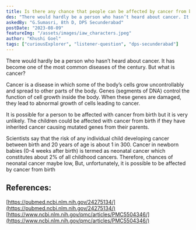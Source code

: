 ```yaml
---
title: Is there any chance that people can be affected by cancer from birth?"
des: "There would hardly be a person who hasn’t heard about cancer. It has become one of the most common diseases of the century. But what is cancer? "
askedBy: "G.Sumasri, 8th D, DPS Secunderabad"
postDate: "2023-08-09"
featureImg: "/assets/images/iaw_characters.jpeg"
author: "Khushi Goel"
tags: ["curiousExplorer", "listener-question", "dps-secunderabad"]
---
```

There would hardly be a person who hasn’t heard about cancer. It has become one of the most common diseases of the century. But what is cancer? 

Cancer is a disease in which some of the body’s cells grow uncontrollably and spread to other parts of the body. Genes (segments of DNA) control the function of cell growth inside the body. When these genes are damaged, they lead to abnormal growth of cells leading to cancer. 

It is possible for a person to be affected with cancer from birth but it is very unlikely. The  children could be affected with cancer from birth if they have inherited cancer causing mutated genes from their parents. 

Scientists say that the risk of any individual child developing cancer between birth and 20 years of age is about 1 in 300. Cancer in newborn babies (0-4 weeks after birth) is termed as neonatal cancer which constitutes about 2% of all childhood cancers. Therefore, chances of neonatal cancer maybe low, But, unfortunately, it is possible to be affected by cancer from birth

## References: 
[https://pubmed.ncbi.nlm.nih.gov/24275134/](https://pubmed.ncbi.nlm.nih.gov/24275134/)
[https://www.ncbi.nlm.nih.gov/pmc/articles/PMC5504346/](https://www.ncbi.nlm.nih.gov/pmc/articles/PMC5504346/)
